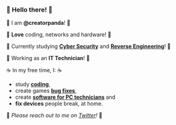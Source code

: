 ### 👋 Hello there! 👋 
:panda_face: I am **@creatorpanda**! :panda_face:

:revolving_hearts: **Love** coding, networks and hardware! :revolving_hearts:

:seedling: Currently studying [**Cyber Security**](https://tryhackme.com/p/creatorpanda) and [**Reverse Engineering**](https://github.com/creatorpanda/crackme)! :seedling:

:construction_worker: Working as an **IT Technician**! :construction_worker:

:coffee: In my free time, I: :coffee:
- study [**coding**](https://www.codewars.com/users/creatorpanda),
- create games [**bug fixes**](https://github.com/creatorpanda/CommandAndConquerSameKeyFix),
- create [**software for PC technicians**](https://github.com/creatorpanda/PandaReviewer) and
- **fix devices** people break, at home. 

:love_letter: *Please reach out to me on [Twitter](https://twitter.com/creatorpanda)!* :love_letter:

<!---
creatorpanda/creatorpanda is a ✨ special ✨ repository because its `README.md` (this file) appears on your GitHub profile.
You can click the Preview link to take a look at your changes.

editor's note: wow, that is so sweet <3  !!! 
--->
